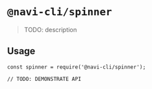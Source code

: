 # `@navi-cli/spinner`

> TODO: description

## Usage

```
const spinner = require('@navi-cli/spinner');

// TODO: DEMONSTRATE API
```
